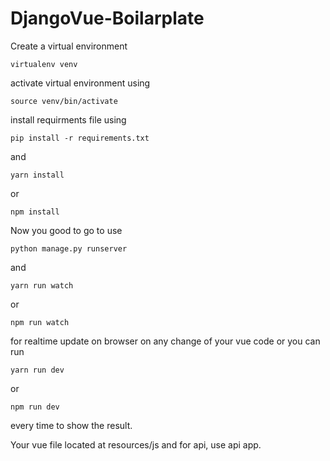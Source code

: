 # DjangoVue-Boilarplate

Create a virtual environment
```
virtualenv venv
```
activate virtual environment using 
```
source venv/bin/activate
```
install requirments file using 
```
pip install -r requirements.txt
```
and
```
yarn install
```
or 
```
npm install
```
Now you good to go to use 
```
python manage.py runserver
```
and
```
yarn run watch
```
or 
```
npm run watch
```

for realtime update on browser on any change of your vue code 
or you can run 
```
yarn run dev
```
or
```
npm run dev
```
every time to show the result.

Your vue file located at resources/js and for api, use api app.
